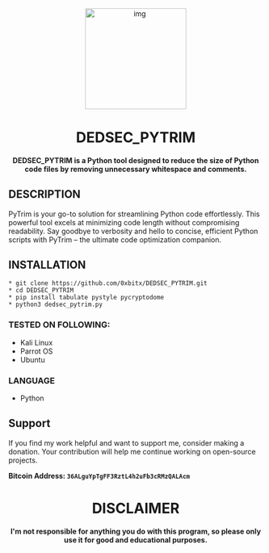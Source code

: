 
<div align="center">
    <img 
        style="width: 200px; 
               height: 200px;
               display: block; 
               margin-left: auto;
               margin-right: auto;"
        src="https://cdn3.iconfinder.com/data/icons/logos-and-brands-adobe/512/267_Python-1024.png" 
        alt="img">
</div>

<h1 align="center"> DEDSEC_PYTRIM </h1>
<h4 align="center"> DEDSEC_PYTRIM is a Python tool designed to reduce the size of Python code files by removing unnecessary whitespace and comments. </h4>


## DESCRIPTION

PyTrim is your go-to solution for streamlining Python code effortlessly. This powerful tool excels at minimizing code length without compromising readability. Say goodbye to verbosity and hello to concise, efficient Python scripts with PyTrim – the ultimate code optimization companion.

## INSTALLATION 
    * git clone https://github.com/0xbitx/DEDSEC_PYTRIM.git
    * cd DEDSEC_PYTRIM
    * pip install tabulate pystyle pycryptodome
    * python3 dedsec_pytrim.py

### TESTED ON FOLLOWING:
* Kali Linux
* Parrot OS
* Ubuntu

### LANGUAGE 
* Python


## Support

If you find my work helpful and want to support me, consider making a donation. Your contribution will help me continue working on open-source projects.

**Bitcoin Address: `36ALguYpTgFF3RztL4h2uFb3cRMzQALAcm`**

<h1 align="center"> DISCLAIMER </h1>

<h4 align="center">I'm not responsible for anything you do with this program, so please only use it for good and educational purposes. </h4>
